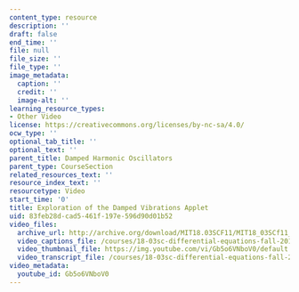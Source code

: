 ```yaml
---
content_type: resource
description: ''
draft: false
end_time: ''
file: null
file_size: ''
file_type: ''
image_metadata:
  caption: ''
  credit: ''
  image-alt: ''
learning_resource_types:
- Other Video
license: https://creativecommons.org/licenses/by-nc-sa/4.0/
ocw_type: ''
optional_tab_title: ''
optional_text: ''
parent_title: Damped Harmonic Oscillators
parent_type: CourseSection
related_resources_text: ''
resource_index_text: ''
resourcetype: Video
start_time: '0'
title: Exploration of the Damped Vibrations Applet
uid: 83feb28d-cad5-461f-197e-596d90d01b52
video_files:
  archive_url: http://archive.org/download/MIT18.03SCF11/MIT18_03SCf11_app6.mp4
  video_captions_file: /courses/18-03sc-differential-equations-fall-2011/7a2245ad015850289a7732472363989c_Gb5o6VNboV0.vtt
  video_thumbnail_file: https://img.youtube.com/vi/Gb5o6VNboV0/default.jpg
  video_transcript_file: /courses/18-03sc-differential-equations-fall-2011/ed489de45a1c053fd87f4baa37ea9a14_Gb5o6VNboV0.pdf
video_metadata:
  youtube_id: Gb5o6VNboV0
---
```

